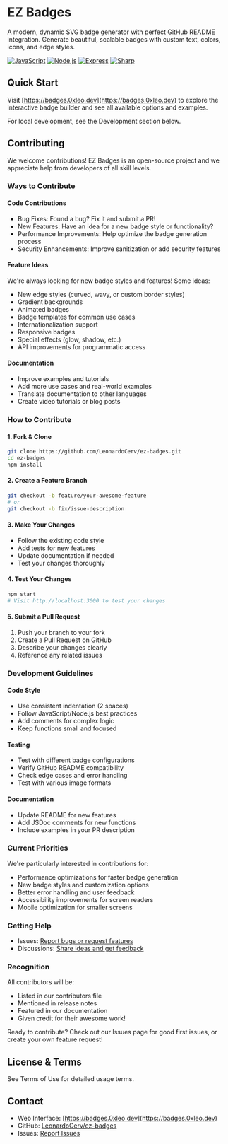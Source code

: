 # EZ Badges

A modern, dynamic SVG badge generator with perfect GitHub README integration. Generate beautiful, scalable badges with custom text, colors, icons, and edge styles.

[![JavaScript](https://badges.0xleo.dev/badge?text=JavaScript&bgColor=amber&edges=squared&textColor=white&icon=simple-icons:javascript)](https://developer.mozilla.org/en-US/docs/Web/JavaScript)
[![Node.js](https://badges.0xleo.dev/badge?text=NodeJS&bgColor=green&edges=squared&textColor=white&icon=simple-icons:nodedotjs)](https://nodejs.org)
[![Express](https://badges.0xleo.dev/badge?text=Express&bgColor=white&textColor=black&iconColor=black&icon=simple-icons:express)](https://expressjs.com)
[![Sharp](https://badges.0xleo.dev/badge?text=Sharp&bgColor=olive&icon=simple-icons:sharp)](https://sharp.pixelplumbing.com)

## Quick Start

Visit [https://badges.0xleo.dev](https://badges.0xleo.dev) to explore the interactive badge builder and see all available options and examples.

For local development, see the Development section below.

## Contributing

We welcome contributions! EZ Badges is an open-source project and we appreciate help from developers of all skill levels.

### Ways to Contribute

#### Code Contributions
- Bug Fixes: Found a bug? Fix it and submit a PR!
- New Features: Have an idea for a new badge style or functionality?
- Performance Improvements: Help optimize the badge generation process
- Security Enhancements: Improve sanitization or add security features

#### Feature Ideas
We're always looking for new badge styles and features! Some ideas:
- New edge styles (curved, wavy, or custom border styles)
- Gradient backgrounds
- Animated badges
- Badge templates for common use cases
- Internationalization support
- Responsive badges
- Special effects (glow, shadow, etc.)
- API improvements for programmatic access

#### Documentation
- Improve examples and tutorials
- Add more use cases and real-world examples
- Translate documentation to other languages
- Create video tutorials or blog posts

### How to Contribute

#### 1. Fork & Clone
```bash
git clone https://github.com/LeonardoCerv/ez-badges.git
cd ez-badges
npm install
```

#### 2. Create a Feature Branch
```bash
git checkout -b feature/your-awesome-feature
# or
git checkout -b fix/issue-description
```

#### 3. Make Your Changes
- Follow the existing code style
- Add tests for new features
- Update documentation if needed
- Test your changes thoroughly

#### 4. Test Your Changes
```bash
npm start
# Visit http://localhost:3000 to test your changes
```

#### 5. Submit a Pull Request
1. Push your branch to your fork
2. Create a Pull Request on GitHub
3. Describe your changes clearly
4. Reference any related issues

### Development Guidelines

#### Code Style
- Use consistent indentation (2 spaces)
- Follow JavaScript/Node.js best practices
- Add comments for complex logic
- Keep functions small and focused

#### Testing
- Test with different badge configurations
- Verify GitHub README compatibility
- Check edge cases and error handling
- Test with various image formats

#### Documentation
- Update README for new features
- Add JSDoc comments for new functions
- Include examples in your PR description

### Current Priorities

We're particularly interested in contributions for:
- Performance optimizations for faster badge generation
- New badge styles and customization options
- Better error handling and user feedback
- Accessibility improvements for screen readers
- Mobile optimization for smaller screens

### Getting Help

- Issues: [Report bugs or request features](https://github.com/LeonardoCerv/ez-badges/issues)
- Discussions: [Share ideas and get feedback](https://github.com/LeonardoCerv/ez-badges/discussions)

### Recognition

All contributors will be:
- Listed in our contributors file
- Mentioned in release notes
- Featured in our documentation
- Given credit for their awesome work!

Ready to contribute? Check out our Issues page for good first issues, or create your own feature request!

## License & Terms

See Terms of Use for detailed usage terms.

## Contact

- Web Interface: [https://badges.0xleo.dev](https://badges.0xleo.dev)
- GitHub: [LeonardoCerv/ez-badges](https://github.com/LeonardoCerv/ez-badges)
- Issues: [Report Issues](https://github.com/LeonardoCerv/ez-badges/issues)

